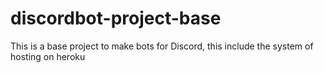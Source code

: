 # discordbot-project-base
This is a base project to make bots for Discord, this include the system of hosting on heroku
